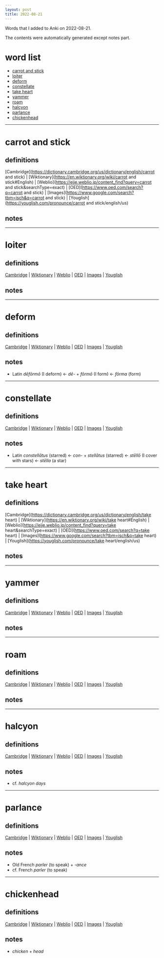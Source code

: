 ```yaml
---
layout: post
title: 2022-08-21
---
```


Words that I added to Anki on 2022-08-21.

The contents were automatically generated except notes part.
# word list
- [carrot and stick](#carrot-and-stick)
- [loiter](#loiter)
- [deform](#deform)
- [constellate](#constellate)
- [take heart](#take-heart)
- [yammer](#yammer)
- [roam](#roam)
- [halcyon](#halcyon)
- [parlance](#parlance)
- [chickenhead](#chickenhead)

---

# carrot and stick
## definitions
[Cambridge](https://dictionary.cambridge.org/us/dictionary/english/carrot and stick)
|
[Wiktionary](https://en.wiktionary.org/wiki/carrot and stick#English)
|
[Weblio](https://ejje.weblio.jp/content_find?query=carrot and stick&searchType=exact)
|
[OED](https://www.oed.com/search?q=carrot and stick)
|
[Images](https://www.google.com/search?tbm=isch&q=carrot and stick)
|
[Youglish](https://youglish.com/pronounce/carrot and stick/english/us)

## notes

---

# loiter
## definitions
[Cambridge](https://dictionary.cambridge.org/us/dictionary/english/loiter)
|
[Wiktionary](https://en.wiktionary.org/wiki/loiter#English)
|
[Weblio](https://ejje.weblio.jp/content_find?query=loiter&searchType=exact)
|
[OED](https://www.oed.com/search?q=loiter)
|
[Images](https://www.google.com/search?tbm=isch&q=loiter)
|
[Youglish](https://youglish.com/pronounce/loiter/english/us)

## notes

---

# deform
## definitions
[Cambridge](https://dictionary.cambridge.org/us/dictionary/english/deform)
|
[Wiktionary](https://en.wiktionary.org/wiki/deform#English)
|
[Weblio](https://ejje.weblio.jp/content_find?query=deform&searchType=exact)
|
[OED](https://www.oed.com/search?q=deform)
|
[Images](https://www.google.com/search?tbm=isch&q=deform)
|
[Youglish](https://youglish.com/pronounce/deform/english/us)

## notes
- Latin *dēfōrmō* (I deform) &lt;- *dē-* + *fōrmō* (I form) &lt;- *fōrma* (form)

---

# constellate
## definitions
[Cambridge](https://dictionary.cambridge.org/us/dictionary/english/constellate)
|
[Wiktionary](https://en.wiktionary.org/wiki/constellate#English)
|
[Weblio](https://ejje.weblio.jp/content_find?query=constellate&searchType=exact)
|
[OED](https://www.oed.com/search?q=constellate)
|
[Images](https://www.google.com/search?tbm=isch&q=constellate)
|
[Youglish](https://youglish.com/pronounce/constellate/english/us)

## notes
- Latin *constellātus* (starred) &lt;- *con-* + *stellātus* (starred) &lt;- *stēllō* (I cover with stars) &lt;- *stēlla* (a star)

---

# take heart
## definitions
[Cambridge](https://dictionary.cambridge.org/us/dictionary/english/take heart)
|
[Wiktionary](https://en.wiktionary.org/wiki/take heart#English)
|
[Weblio](https://ejje.weblio.jp/content_find?query=take heart&searchType=exact)
|
[OED](https://www.oed.com/search?q=take heart)
|
[Images](https://www.google.com/search?tbm=isch&q=take heart)
|
[Youglish](https://youglish.com/pronounce/take heart/english/us)

## notes

---

# yammer
## definitions
[Cambridge](https://dictionary.cambridge.org/us/dictionary/english/yammer)
|
[Wiktionary](https://en.wiktionary.org/wiki/yammer#English)
|
[Weblio](https://ejje.weblio.jp/content_find?query=yammer&searchType=exact)
|
[OED](https://www.oed.com/search?q=yammer)
|
[Images](https://www.google.com/search?tbm=isch&q=yammer)
|
[Youglish](https://youglish.com/pronounce/yammer/english/us)

## notes

---

# roam
## definitions
[Cambridge](https://dictionary.cambridge.org/us/dictionary/english/roam)
|
[Wiktionary](https://en.wiktionary.org/wiki/roam#English)
|
[Weblio](https://ejje.weblio.jp/content_find?query=roam&searchType=exact)
|
[OED](https://www.oed.com/search?q=roam)
|
[Images](https://www.google.com/search?tbm=isch&q=roam)
|
[Youglish](https://youglish.com/pronounce/roam/english/us)

## notes

---

# halcyon
## definitions
[Cambridge](https://dictionary.cambridge.org/us/dictionary/english/halcyon)
|
[Wiktionary](https://en.wiktionary.org/wiki/halcyon#English)
|
[Weblio](https://ejje.weblio.jp/content_find?query=halcyon&searchType=exact)
|
[OED](https://www.oed.com/search?q=halcyon)
|
[Images](https://www.google.com/search?tbm=isch&q=halcyon)
|
[Youglish](https://youglish.com/pronounce/halcyon/english/us)

## notes
- cf. *halcyon days*

---

# parlance
## definitions
[Cambridge](https://dictionary.cambridge.org/us/dictionary/english/parlance)
|
[Wiktionary](https://en.wiktionary.org/wiki/parlance#English)
|
[Weblio](https://ejje.weblio.jp/content_find?query=parlance&searchType=exact)
|
[OED](https://www.oed.com/search?q=parlance)
|
[Images](https://www.google.com/search?tbm=isch&q=parlance)
|
[Youglish](https://youglish.com/pronounce/parlance/english/us)

## notes
- Old French *parler* (to speak) + *-ance*
- cf. French *parler* (to speak)

---

# chickenhead
## definitions
[Cambridge](https://dictionary.cambridge.org/us/dictionary/english/chickenhead)
|
[Wiktionary](https://en.wiktionary.org/wiki/chickenhead#English)
|
[Weblio](https://ejje.weblio.jp/content_find?query=chickenhead&searchType=exact)
|
[OED](https://www.oed.com/search?q=chickenhead)
|
[Images](https://www.google.com/search?tbm=isch&q=chickenhead)
|
[Youglish](https://youglish.com/pronounce/chickenhead/english/us)

## notes
- *chicken* + *head*

